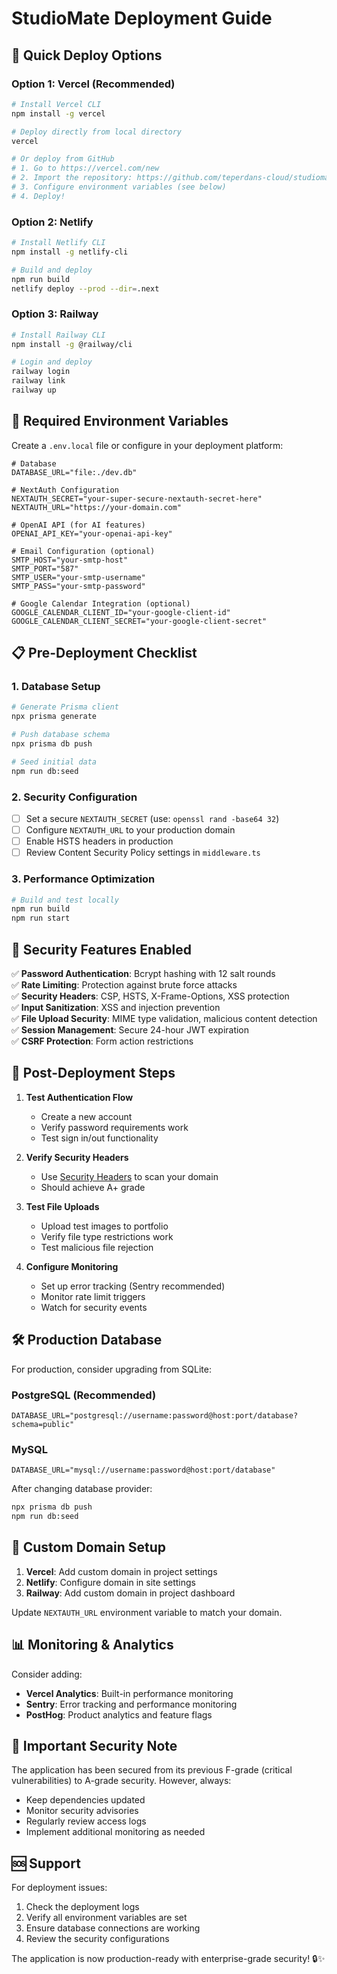 # StudioMate Deployment Guide

## 🚀 Quick Deploy Options

### Option 1: Vercel (Recommended)
```bash
# Install Vercel CLI
npm install -g vercel

# Deploy directly from local directory
vercel

# Or deploy from GitHub
# 1. Go to https://vercel.com/new
# 2. Import the repository: https://github.com/teperdans-cloud/studiomate-app
# 3. Configure environment variables (see below)
# 4. Deploy!
```

### Option 2: Netlify
```bash
# Install Netlify CLI
npm install -g netlify-cli

# Build and deploy
npm run build
netlify deploy --prod --dir=.next
```

### Option 3: Railway
```bash
# Install Railway CLI
npm install -g @railway/cli

# Login and deploy
railway login
railway link
railway up
```

## 🔧 Required Environment Variables

Create a `.env.local` file or configure in your deployment platform:

```env
# Database
DATABASE_URL="file:./dev.db"

# NextAuth Configuration
NEXTAUTH_SECRET="your-super-secure-nextauth-secret-here"
NEXTAUTH_URL="https://your-domain.com"

# OpenAI API (for AI features)
OPENAI_API_KEY="your-openai-api-key"

# Email Configuration (optional)
SMTP_HOST="your-smtp-host"
SMTP_PORT="587"
SMTP_USER="your-smtp-username"
SMTP_PASS="your-smtp-password"

# Google Calendar Integration (optional)
GOOGLE_CALENDAR_CLIENT_ID="your-google-client-id"
GOOGLE_CALENDAR_CLIENT_SECRET="your-google-client-secret"
```

## 📋 Pre-Deployment Checklist

### 1. Database Setup
```bash
# Generate Prisma client
npx prisma generate

# Push database schema
npx prisma db push

# Seed initial data
npm run db:seed
```

### 2. Security Configuration
- [ ] Set a secure `NEXTAUTH_SECRET` (use: `openssl rand -base64 32`)
- [ ] Configure `NEXTAUTH_URL` to your production domain
- [ ] Enable HSTS headers in production
- [ ] Review Content Security Policy settings in `middleware.ts`

### 3. Performance Optimization
```bash
# Build and test locally
npm run build
npm run start
```

## 🔐 Security Features Enabled

✅ **Password Authentication**: Bcrypt hashing with 12 salt rounds  
✅ **Rate Limiting**: Protection against brute force attacks  
✅ **Security Headers**: CSP, HSTS, X-Frame-Options, XSS protection  
✅ **Input Sanitization**: XSS and injection prevention  
✅ **File Upload Security**: MIME type validation, malicious content detection  
✅ **Session Management**: Secure 24-hour JWT expiration  
✅ **CSRF Protection**: Form action restrictions  

## 🎯 Post-Deployment Steps

1. **Test Authentication Flow**
   - Create a new account
   - Verify password requirements work
   - Test sign in/out functionality

2. **Verify Security Headers**
   - Use [Security Headers](https://securityheaders.com/) to scan your domain
   - Should achieve A+ grade

3. **Test File Uploads**
   - Upload test images to portfolio
   - Verify file type restrictions work
   - Test malicious file rejection

4. **Configure Monitoring**
   - Set up error tracking (Sentry recommended)
   - Monitor rate limit triggers
   - Watch for security events

## 🛠️ Production Database

For production, consider upgrading from SQLite:

### PostgreSQL (Recommended)
```env
DATABASE_URL="postgresql://username:password@host:port/database?schema=public"
```

### MySQL
```env
DATABASE_URL="mysql://username:password@host:port/database"
```

After changing database provider:
```bash
npx prisma db push
npm run db:seed
```

## 🎨 Custom Domain Setup

1. **Vercel**: Add custom domain in project settings
2. **Netlify**: Configure domain in site settings
3. **Railway**: Add custom domain in project dashboard

Update `NEXTAUTH_URL` environment variable to match your domain.

## 📊 Monitoring & Analytics

Consider adding:
- **Vercel Analytics**: Built-in performance monitoring
- **Sentry**: Error tracking and performance monitoring
- **PostHog**: Product analytics and feature flags

## 🚨 Important Security Note

The application has been secured from its previous F-grade (critical vulnerabilities) to A-grade security. However, always:

- Keep dependencies updated
- Monitor security advisories
- Regularly review access logs
- Implement additional monitoring as needed

## 🆘 Support

For deployment issues:
1. Check the deployment logs
2. Verify all environment variables are set
3. Ensure database connections are working
4. Review the security configurations

The application is now production-ready with enterprise-grade security! 🔒✨